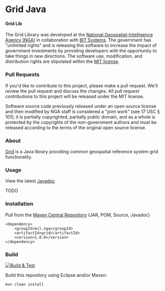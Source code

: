 # Grid Java

#### Grid Lib ####

The Grid Library was developed at the [National Geospatial-Intelligence Agency (NGA)](http://www.nga.mil/) in collaboration with [BIT Systems](https://www.caci.com/bit-systems/). The government has "unlimited rights" and is releasing this software to increase the impact of government investments by providing developers with the opportunity to take things in new directions. The software use, modification, and distribution rights are stipulated within the [MIT license](http://choosealicense.com/licenses/mit/).

### Pull Requests ###
If you'd like to contribute to this project, please make a pull request. We'll review the pull request and discuss the changes. All pull request contributions to this project will be released under the MIT license.

Software source code previously released under an open source license and then modified by NGA staff is considered a "joint work" (see 17 USC § 101); it is partially copyrighted, partially public domain, and as a whole is protected by the copyrights of the non-government authors and must be released according to the terms of the original open source license.

### About ###

[Grid](http://ngageoint.github.io/grid-java/) is a Java library providing common geospatial reference system grid functionality.

### Usage ###

View the latest [Javadoc](http://ngageoint.github.io/grid-java/docs/api/)

TODO

### Installation ###

Pull from the [Maven Central Repository](http://search.maven.org/#artifactdetails|mil.nga|grid|1.0.0|jar) (JAR, POM, Source, Javadoc)

    <dependency>
        <groupId>mil.nga</groupId>
        <artifactId>grid</artifactId>
        <version>1.0.0</version>
    </dependency>

### Build ###

[![Build & Test](https://github.com/ngageoint/grid-java/workflows/Build%20&%20Test/badge.svg)](https://github.com/ngageoint/grid-java/actions/workflows/build-test.yml)

Build this repository using Eclipse and/or Maven:

    mvn clean install
